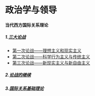 # 政治学与领导

#### 当代西方国际关系理论

##### 1.[三大论战](https://jacklv999.github.io/mytest/读书笔记/政治学与领导/当代西方国际关系理论/当代西方国际关系理论.html) 

- [第一次论战——理想主义和现实主义](https://jacklv999.github.io/mytest/读书笔记/政治学与领导/当代西方国际关系理论/第一次论战.html) 
- [第二次论战——科学行为主义与传统主义](https://jacklv999.github.io/mytest/读书笔记/政治学与领导/当代西方国际关系理论/第二次论战.html)
- [第三次论战——新现实主义与新自由主义](https://jacklv999.github.io/mytest/读书笔记/政治学与领导/当代西方国际关系理论/第三次论战.html) 

##### 2.[论战的继续](https://jacklv999.github.io/mytest/读书笔记/政治学与领导/当代西方国际关系理论/论战的继续.html) 

##### 3.[国际关系基础理论](https://jacklv999.github.io/mytest/读书笔记/政治学与领导/当代西方国际关系理论/国际关系基础理论.html) 

